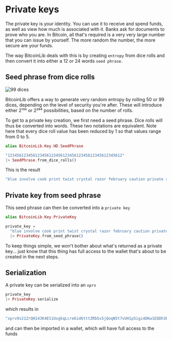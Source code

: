 # Private keys

The private key is your identity. You can use it to receive and spend funds, 
as well as view how much is associated with it. Banks ask for documents 
to prove who you are. In Bitcoin, all that's required is a very very large number
that you can issue by yourself. The more random the number, the more secure
are your funds.

The way BitcoinLib deals with this is by creating `entropy` from dice rolls
and then convert it into either a 12 or 24 words `seed phrase`.

## Seed phrase from dice rolls

![99 dices](https://raw.githubusercontent.com/RooSoft/bitcoinlib/main/guides/assets/images/99dice.jpg)

BitcoinLib offers a way to generate very random entropy by rolling 50 or 99 dices,
depending on the level of security you're after. These will introduce either 2¹³²
or 2²⁶⁴ possibilities, based on the number of rolls.

To get to a private key creation, we first need a seed phrase. Dice rolls will
thus be converted into words. These two notations are equivalent. Note here that 
every dice roll value has been reduced by 1 so that values range from 0 to 5.

```elixir
alias BitcoinLib.Key.HD.SeedPhrase

"12345612345612345612345612345612345612345612345612"
|> SeedPhrase.from_dice_rolls()
```

This is the result

```elixir
"blue involve cook print twist crystal razor february caution private slim medal"
```

## Private key from seed phrase

This seed phrase can then be converted into a `private key`

```elixir
alias BitcoinLib.Key.PrivateKey

private_key = 
  "blue involve cook print twist crystal razor february caution private slim medal"
  |> PrivateKey.from_seed_phrase()
```

To keep things simple, we won't bother about what's returned as a private key... just know that
this thing has full access to the wallet that's about to be created in the next steps.

## Serialization

A private key can be serialized into an `xprv`

```elixir
private_key
|> PrivateKey.serialize
```

which results in

```elixir
"xprv9s21ZrQH143K4ES1UxgkqLcre6id6tttZRb5s5jQoqN5t7vUH1p5igi4DKw1E8Dh3EkGtAuKx2RXLTxjJs98uPctYxZrV9TFF1ECi9QNy95"
```

and can then be imported in a wallet, which will have full access to the funds